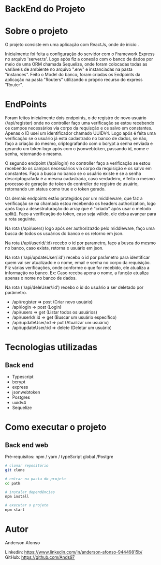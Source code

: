# BackEnd do Projeto 


# Sobre o projeto

O projeto consiste em uma aplicação com ReactJs, onde de inicio .

Inicialmente foi feita a configuração do servidor com o Framework Express no arquivo 'server.ts'. Logo após fiz a conexão com o banco de dados por meio de uma ORM chamada Sequelize, onde foram colocadas todas as variáveis de ambiente no arquivo ".env" e instanciadas na pasta "instances".
Feito o Model do banco, foram criadas os Endpoints da aplicação na pasta "Routers" utilizando o próprio recurso do express "Router".

# EndPoints

Foram feitos inicialmente dois endpoints, o de registro de novo usuário (/api/register) onde no controller faço uma verificação se estou recebendo os campos necessários via corpo da requisção e os salvo em constantes. Apenas o ID usei um identificador chamado UUIDV4.
Logo após é feita uma verificação se o usuário já está cadastrado no banco de dados, se não, faço a criação do mesmo, criptografando com o bcrypt a senha enviada e gerando um token logo após com o jsonwebtoken, passando id, nome e senha, retornando o mesmo.

O segundo endpoint (/api/login) no controller faço a verificação se estou recebendo os campos necessários via corpo da requisição e os salvo em constantes. Faço a busca no banco se o usuário existe e se a senha descriptografada é a mesma cadastrada, caso verdadeiro, é feito o mesmo processo de geração de token do controller de registro de usuário, retornando um status como true e o token gerado.

Os demais endpoints estão protegidos por um middleware, que faz a verificação se na chamada estou recebendo os headers authorization, logo após faço a desestruturação do array que é "criado" após usar o metodo split(). Faço a verificação do token, caso seja válido, ele deixa avançar para a rota seguinte.

Na rota (/api/users) logo após ser authorizazdo pelo middleware, faço uma busca de todos os usuários do banco e os retorno em json.

Na rota (/api/userId/:id) recebo o id por parametro, faço a busca do mesmo no banco, caso exista, retorna o usuário em json.

Na rota ('/api/updateUser/:id') recebo o id por parâmetro para identificar quem vai ser atualizado e o nome, email e senha no corpo da requisição. Fiz várias verificações, onde conforme o que for recebido, ele atualiza a informação no banco. Ex: Caso receba apena o nome, a função atualiza apenas o nome no banco de dados.

Na rota ('/api/deleUser/:id') recebo o id do usuário a ser deletado por parâmetro.

- /api/register => post (Criar novo usuário)
- /api/login => post (Login)
- /api/users => get (Listar todos os usuários)
- /api/userId/:id => get (Buscar um usuário específico)
- /api/updateUser/:id => put (Atualizar um usuário)
- /api/updateUser/:id => delete (Deletar um usuário)


# Tecnologias utilizadas

## Back end
- Typescript
- bcrypt
- express
- jsonwebtoken
- Postgres
- uuidv4
- Sequelize

# Como executar o projeto


## Back end web
Pré-requisitos: npm / yarn / typeScript global /Postgre

```bash
# clonar repositório
git clone 

# entrar na pasta do projeto 
cd path

# instalar dependências
npm install

# executar o projeto
npm start
```

# Autor

Anderson Afonso

Linkedin: https://www.linkedin.com/in/anderson-afonso-94449815b/
GitHub: https://github.com/Ands97
